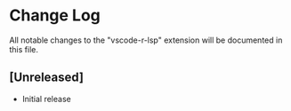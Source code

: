 # Change Log
All notable changes to the "vscode-r-lsp" extension will be documented in this file.

## [Unreleased]
- Initial release